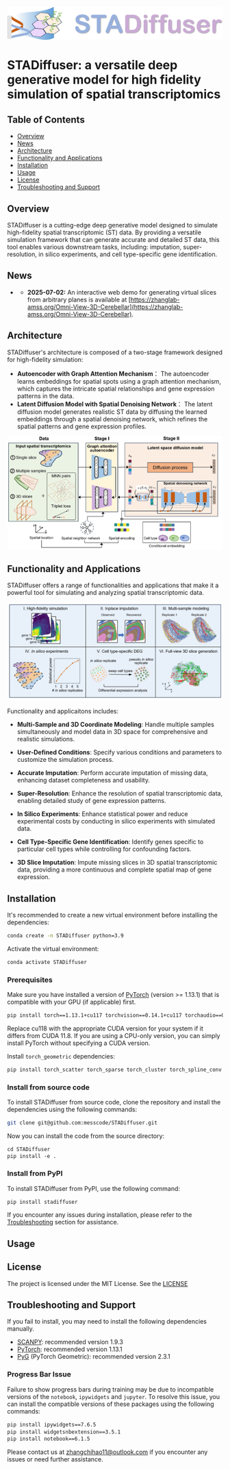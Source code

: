 ![Banner](logo_banner.png)

# STADiffuser: a versatile deep generative model for high fidelity simulation of spatial transcriptomics

## Table of Contents
- [Overview](#overview)
- [News](#news)
- [Architecture](#architecture)
- [Functionality and Applications](#functionality-and-applications)
- [Installation](#installation)
- [Usage](#usage)
- [License](#license)
- [Troubleshooting and Support](#troubleshooting-and-support)



## Overview
STADiffuser is a cutting-edge deep generative model designed to simulate high-fidelity spatial transcriptomic (ST) data. By providing a versatile simulation framework that can generate accurate and detailed ST data, this tool enables various downstream tasks, including: imputation, super-resolution, in silico experiments, and cell type-specific gene identification.

## News
- - **2025-07-02:** An interactive web demo for generating virtual slices from arbitrary planes is available at [https://zhanglab-amss.org/Omni-View-3D-Cerebellar](https://zhanglab-amss.org/Omni-View-3D-Cerebellar).

## Architecture
STADiffuser's architecture is composed of a two-stage framework designed for high-fidelity simulation: 
- **Autoencoder with Graph Attention Mechanism**： The autoencoder learns embeddings for spatial spots using a graph attention mechanism, which captures the intricate spatial relationships and gene expression patterns in the data.
- **Latent Diffusion Model with Spatial Denoising Network**： The latent diffusion model generates realistic ST data by diffusing the learned embeddings through a spatial denoising network, which refines the spatial patterns and gene expression profiles.


![STADiffuser](https://github.com/messcode/STADiffuser/blob/main/docs/_static/STADiffuser-backbone.PNG)
## Functionality and Applications
STADiffuser offers a range of functionalities and applications that make it a powerful tool for simulating and analyzing spatial transcriptomic data.

![STADiffuser](https://github.com/messcode/STADiffuser/blob/main/docs/_static/STADiffuser-app.PNG)

Functionality and applicaitons includes:
- **Multi-Sample and 3D Coordinate Modeling**: Handle multiple samples simultaneously and model data in 3D space for comprehensive and realistic simulations.
- **User-Defined Conditions**: Specify various conditions and parameters to customize the simulation process.
- **Accurate Imputation**: Perform accurate imputation of missing data, enhancing dataset completeness and usability.
- **Super-Resolution**: Enhance the resolution of spatial transcriptomic data, enabling detailed study of gene expression patterns.

- **In Silico Experiments**: Enhance statistical power and reduce experimental costs by conducting in silico experiments with simulated data.
- **Cell Type-Specific Gene Identification**: Identify genes specific to particular cell types while controlling for confounding factors.
- **3D Slice Imputation**: Impute missing slices in 3D spatial transcriptomic data, providing a more continuous and complete spatial map of gene expression.

## Installation
It's recommended to create a new virtual environment before installing the dependencies:

```bash
conda create -n STADiffuser python=3.9
```

Activate the virtual environment:

```bash
conda activate STADiffuser
```

### Prerequisites

Make sure you have installed a version of [PyTorch](https://pytorch.org/) (version >= 1.13.1) that is compatible with your GPU (if applicable) first.

```bash
pip install torch==1.13.1+cu117 torchvision==0.14.1+cu117 torchaudio==0.13.1 --extra-index-url https://download.pytorch.org/whl/cu117
```

Replace cu118 with the appropriate CUDA version for your system if it differs from CUDA 11.8. If you are using a CPU-only version, you can simply install PyTorch without specifying a CUDA version. 


Install `torch_geometric` dependencies:

``` bash
pip install torch_scatter torch_sparse torch_cluster torch_spline_conv -f https://data.pyg.org/whl/torch-1.13.1+cu117.html
```

### Install from source code

To install STADiffuser from source code, clone the repository and install the dependencies using the following commands:
```bash
git clone git@github.com:messcode/STADiffuser.git
```

Now you can install the code from the source directory:

```
cd STADiffuser
pip install -e .
```

### Install from PyPI
To install STADiffuser from PyPI, use the following command:
```bash
pip install stadiffuser
```

If you encounter any issues during installation, please refer to the [Troubleshooting](#troubleshooting) section for assistance.
## Usage


## License
The project is licensed under the MIT License. See the [LICENSE](./LICENSE.txt)

## Troubleshooting and Support
If you fail to install, you may need to install the following dependencies manually. 
- [SCANPY](https://scanpy.readthedocs.io/en/stable/installation.html): recommended version 1.9.3
- [PyTorch](https://pytorch.org/get-started/locally/): recommended version 1.13.1
- [PyG](https://pytorch-geometric.readthedocs.io/en/latest/install/installation.html) (PyTorch Geometric): recommended version 2.3.1

### Progress Bar Issue

Failure to show progress bars during training may be due to incompatible versions of the `notebook`, `ipywidgets` and `jupyter`. To resolve this issue, you can install the compatible versions of these packages using the following commands:

```bash
pip install ipywidgets==7.6.5
pip install widgetsnbextension==3.5.1
pip install notebook==6.1.5
```
Please contact us at zhangchihao11@outlook.com
 if you encounter any issues or need further assistance.

